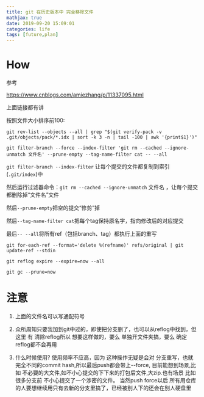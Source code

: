 ```yaml
---
title: git 在历史版本中 完全移除文件
mathjax: true
date: 2019-09-20 15:09:01
categories: life
tags: [future,plan]
---
```


# How

参考

https://www.cnblogs.com/amiezhang/p/11337095.html

上面链接都有讲

按照文件大小排序前100:

`git rev-list --objects --all | grep "$(git verify-pack -v .git/objects/pack/*.idx | sort -k 3 -n | tail -100 | awk '{print$1}')"`

`git filter-branch --force --index-filter 'git rm --cached --ignore-unmatch 文件名' --prune-empty --tag-name-filter cat -- --all`

`git filter-branch --index-filter` 让每个提交的文件都复制到索引(`.git/index`)中

然后运行过滤器命令：`git rm --cached --ignore-unmatch` 文件名 ，让每个提交都删除掉“文件名”文件

然后`--prune-empty`把空的提交“修剪”掉

然后`--tag-name-filter cat`把每个tag保持原名字，指向修改后的对应提交

最后`-- --all`将所有ref（包括branch、tag）都执行上面的重写

`git for-each-ref --format='delete %(refname)' refs/original | git update-ref --stdin`

`git reflog expire --expire=now --all`

`git gc --prune=now`

# 注意

1. 上面的文件名可以写通配符号

2. 众所周知只要我加到git中过的，即使把分支删了，也可以从reflog中找到，但这里 有 清除reflog所以 想要这样做的，要么 单独开文件夹搞，要么 确定 reflog都不会再用

3. 什么时候使用? 使用频率不应高，因为 这种操作无疑是会对 分支重写，也就完全不同的commit hash,所以最后push都会带上--force, 目前能想到场景,比如 不必要的大文件,如不小心提交的下下来的打包后文件,大zip.也有场景 比如 很多分支前 不小心提交了一个涉密的文件。 当然push force以后 所有用仓库的人要想继续用只有去新的分支里搞了，已经被别人下的还会在别人硬盘里

